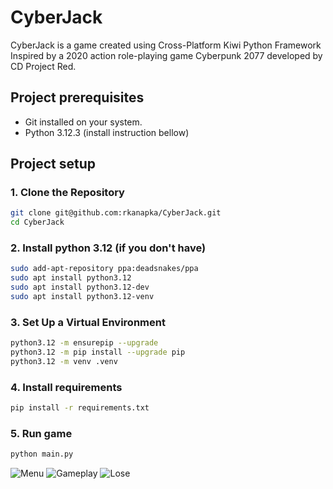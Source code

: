 # CyberJack

CyberJack is a game created using Cross-Platform Kiwi Python Framework<br/>
Inspired by a 2020 action role-playing game Cyberpunk 2077 developed by CD Project Red.

## Project prerequisites
- Git installed on your system.
- Python 3.12.3 (install instruction bellow)

## Project setup
### 1. Clone the Repository
```bash
git clone git@github.com:rkanapka/CyberJack.git
cd CyberJack
```

### 2. Install python 3.12 (if you don't have)
```bash
sudo add-apt-repository ppa:deadsnakes/ppa
sudo apt install python3.12
sudo apt install python3.12-dev
sudo apt install python3.12-venv
```

### 3. Set Up a Virtual Environment
```bash
python3.12 -m ensurepip --upgrade
python3.12 -m pip install --upgrade pip
python3.12 -m venv .venv
```
### 4. Install requirements
```bash
pip install -r requirements.txt
```
### 5. Run game
```bash
python main.py
```


![Menu](https://i.imgur.com/Ii69A6A.jpg)
![Gameplay](https://i.imgur.com/IRr637y.jpg)
![Lose](https://i.imgur.com/UtQ6Kh7.png)

